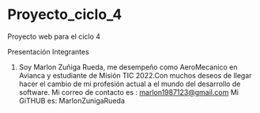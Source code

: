 # Proyecto_ciclo_4
Proyecto web para  el ciclo 4

Presentación Integrantes 

1) Soy Marlon Zuñiga Rueda, me desempeño como AeroMecanico en Avianca y estudiante de Misión TIC 2022.Con muchos deseos de llegar hacer el cambio de mi profesión actual a el mundo del desarrollo de software. 
Mi correo de contacto es : marlon1987123@gmail.com
Mi GiTHUB es: MarlonZunigaRueda

